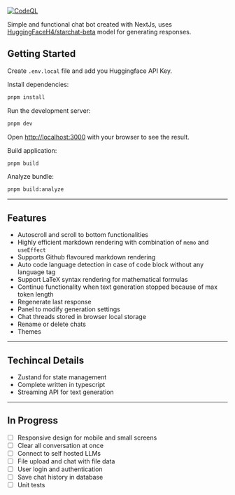 [![CodeQL](https://github.com/gsaivinay/awesome-chatbot/actions/workflows/codeql.yml/badge.svg)](https://github.com/gsaivinay/awesome-chatbot/actions/workflows/codeql.yml)

Simple and functional chat bot created with NextJs, uses [HuggingFaceH4/starchat-beta](https://huggingface.co/HuggingFaceH4/starchat-beta) model for generating responses.

## Getting Started

Create `.env.local` file and add you Huggingface API Key.

Install dependencies:

```bash
pnpm install
```

Run the development server:

```bash
pnpm dev
```

Open [http://localhost:3000](http://localhost:3000) with your browser to see the result.

Build application:

```bash
pnpm build
```

Analyze bundle:

```bash
pnpm build:analyze
```

---

## Features

- Autoscroll and scroll to bottom functionalities
- Highly efficient markdown rendering with combination of `memo` and `useEffect`
- Supports Github flavoured markdown rendering
- Auto code language detection in case of code block without any language tag
- Support LaTeX syntax rendering for mathematical formulas
- Continue functionality when text generation stopped because of max token length
- Regenerate last response
- Panel to modify generation settings
- Chat threads stored in browser local storage
- Rename or delete chats
- Themes

---

## Techincal Details
- Zustand for state management
- Complete written in typescript
- Streaming API for text generation

---
## In Progress
- [ ] Responsive design for mobile and small screens
- [ ] Clear all conversation at once
- [ ] Connect to self hosted LLMs
- [ ] File upload and chat with file data
- [ ] User login and authentication
- [ ] Save chat history in database
- [ ] Unit tests